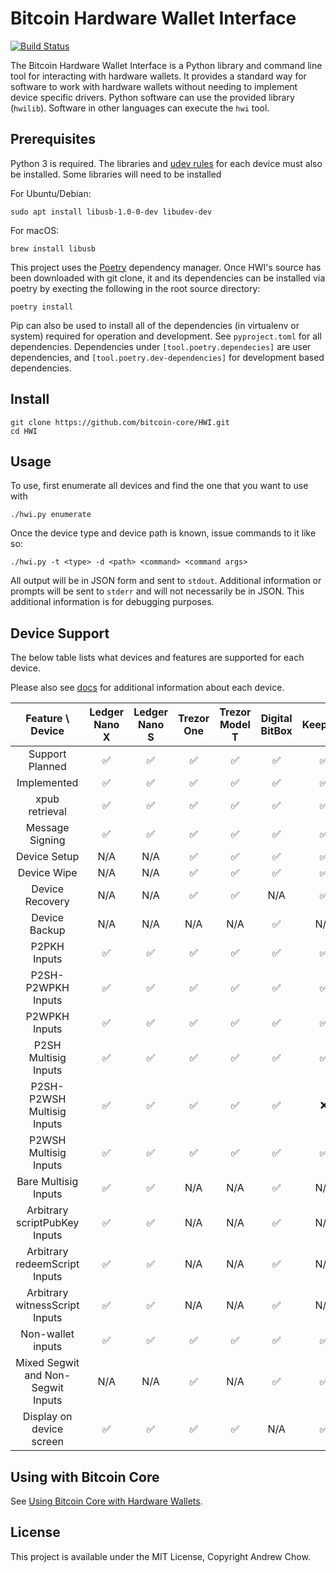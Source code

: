 # Bitcoin Hardware Wallet Interface

[![Build Status](https://travis-ci.org/bitcoin-core/HWI.svg?branch=master)](https://travis-ci.org/bitcoin-core/HWI)

The Bitcoin Hardware Wallet Interface is a Python library and command line tool for interacting with hardware wallets.
It provides a standard way for software to work with hardware wallets without needing to implement device specific drivers.
Python software can use the provided library (`hwilib`). Software in other languages can execute the `hwi` tool.

## Prerequisites

Python 3 is required. The libraries and [udev rules](hwilib/udev/README.md) for each device must also be installed. Some libraries will need to be installed

For Ubuntu/Debian:
```
sudo apt install libusb-1.0-0-dev libudev-dev
```

For macOS:
```
brew install libusb
```

This project uses the [Poetry](https://github.com/sdispater/poetry) dependency manager.
Once HWI's source has been downloaded with git clone, it and its dependencies can be installed via poetry by execting the following in the root source directory:

```
poetry install
```

Pip can also be used to install all of the dependencies (in virtualenv or system) required for operation and development. See `pyproject.toml` for all dependencies. Dependencies under `[tool.poetry.dependecies]` are user dependencies, and `[tool.poetry.dev-dependencies]` for development based dependencies.

## Install

```
git clone https://github.com/bitcoin-core/HWI.git
cd HWI
```

## Usage

To use, first enumerate all devices and find the one that you want to use with

```
./hwi.py enumerate
```

Once the device type and device path is known, issue commands to it like so:

```
./hwi.py -t <type> -d <path> <command> <command args>
```

All output will be in JSON form and sent to `stdout`.
Additional information or prompts will be sent to `stderr` and will not necessarily be in JSON.
This additional information is for debugging purposes.

## Device Support

The below table lists what devices and features are supported for each device.

Please also see [docs](docs/) for additional information about each device.

| Feature \ Device | Ledger Nano X | Ledger Nano S | Trezor One | Trezor Model T | Digital BitBox | KeepKey | Coldcard |
|:---:|:---:|:---:|:---:|:---:|:---:|:---:|:---:|
| Support Planned | :white_check_mark: | :white_check_mark: | :white_check_mark: | :white_check_mark: | :white_check_mark: | :white_check_mark: | :white_check_mark: |
| Implemented | :white_check_mark: | :white_check_mark: | :white_check_mark: | :white_check_mark: | :white_check_mark: | :white_check_mark: | :white_check_mark: |
| xpub retrieval | :white_check_mark: | :white_check_mark: | :white_check_mark: | :white_check_mark: | :white_check_mark: | :white_check_mark: | :white_check_mark: |
| Message Signing | :white_check_mark: | :white_check_mark: | :white_check_mark: | :white_check_mark: | :white_check_mark: | :white_check_mark: | :white_check_mark: |
| Device Setup | N/A | N/A | :white_check_mark: | :white_check_mark: | :white_check_mark: | :white_check_mark: | N/A |
| Device Wipe | N/A | N/A | :white_check_mark: | :white_check_mark: | :white_check_mark: | :white_check_mark: | N/A |
| Device Recovery | N/A | N/A | :white_check_mark: | :white_check_mark: | N/A | :white_check_mark: | N/A |
| Device Backup | N/A | N/A | N/A | N/A | :white_check_mark: | N/A | :white_check_mark: |
| P2PKH Inputs | :white_check_mark: | :white_check_mark: | :white_check_mark: | :white_check_mark: | :white_check_mark: | :white_check_mark: | :white_check_mark: |
| P2SH-P2WPKH Inputs | :white_check_mark: | :white_check_mark: | :white_check_mark: | :white_check_mark: | :white_check_mark: | :white_check_mark: | :white_check_mark: |
| P2WPKH Inputs | :white_check_mark: | :white_check_mark: | :white_check_mark: | :white_check_mark: | :white_check_mark: | :white_check_mark: | :white_check_mark: |
| P2SH Multisig Inputs | :white_check_mark: | :white_check_mark: | :white_check_mark: | :white_check_mark: | :white_check_mark: | :white_check_mark: | :white_check_mark: |
| P2SH-P2WSH Multisig Inputs | :white_check_mark: | :white_check_mark: | :white_check_mark: | :white_check_mark: | :white_check_mark: | :x: | :white_check_mark: |
| P2WSH Multisig Inputs | :white_check_mark: | :white_check_mark: | :white_check_mark: | :white_check_mark: | :white_check_mark: | :white_check_mark: | :white_check_mark: |
| Bare Multisig Inputs | :white_check_mark: | :white_check_mark: | N/A | N/A | :white_check_mark: | N/A | N/A |
| Arbitrary scriptPubKey Inputs | :white_check_mark: | :white_check_mark: | N/A | N/A | :white_check_mark: | N/A | N/A |
| Arbitrary redeemScript Inputs | :white_check_mark: | :white_check_mark: | N/A | N/A | :white_check_mark: | N/A | N/A |
| Arbitrary witnessScript Inputs | :white_check_mark: | :white_check_mark: | N/A | N/A | :white_check_mark: | N/A | N/A |
| Non-wallet inputs | :white_check_mark: | :white_check_mark: | :white_check_mark: | :white_check_mark: | :white_check_mark: | :white_check_mark: | :white_check_mark: |
| Mixed Segwit and Non-Segwit Inputs | N/A | N/A | :white_check_mark: | N/A | :white_check_mark: | :white_check_mark: | :white_check_mark: |
| Display on device screen | :white_check_mark: | :white_check_mark: | :white_check_mark: | :white_check_mark: | N/A | :white_check_mark: | :white_check_mark: |

## Using with Bitcoin Core

See [Using Bitcoin Core with Hardware Wallets](docs/bitcoin-core-usage.md).

## License

This project is available under the MIT License, Copyright Andrew Chow.
